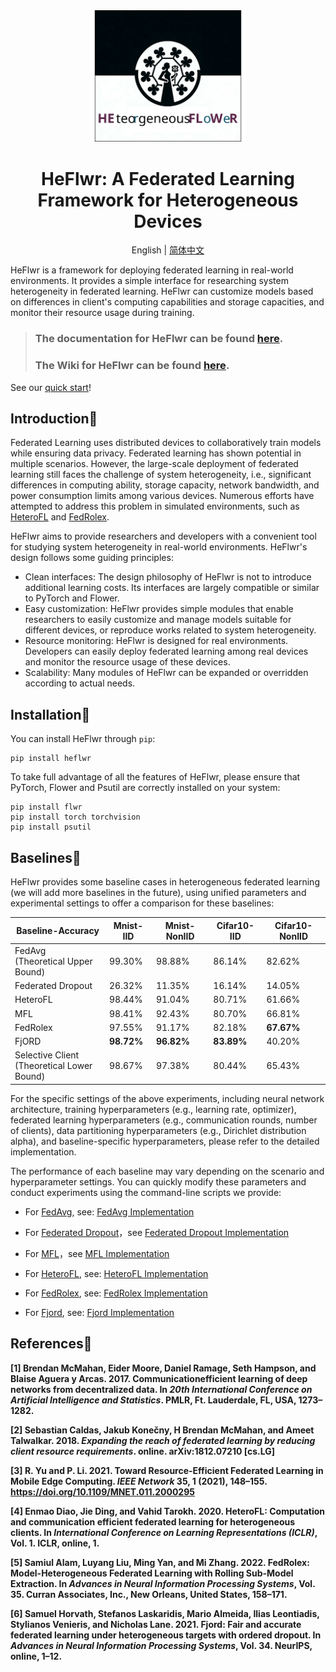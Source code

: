 <div align="center">
    <img src='https://github.com/QVQZZZ/HeFlwr/blob/main/pictures/logo.svg' width="250" alt="logo">
</div>
<h1 align="center"> HeFlwr: A Federated Learning Framework for Heterogeneous Devices </h1>
<div align="center">

English | [简体中文](https://github.com/QVQZZZ/HeFlwr/blob/main/README.zh.md)
</div>

HeFlwr is a framework for deploying federated learning in real-world environments.
It provides a simple interface for researching system heterogeneity in federated learning.
HeFlwr can customize models based on differences in client's computing capabilities and storage capacities,
and monitor their resource usage during training.

> ### The documentation for HeFlwr can be found [here](https://github.com/QVQZZZ/HeFlwr/blob/main/docs/en/home.md).
> 
> ### The Wiki for HeFlwr can be found [here](https://github.com/QVQZZZ/HeFlwr/wiki).

See our [quick start](https://github.com/QVQZZZ/HeFlwr/blob/main/docs/en/quick_start.md)!

## Introduction📜
Federated Learning uses distributed devices to collaboratively train models while ensuring data privacy.
Federated learning has shown potential in multiple scenarios. However,
the large-scale deployment of federated learning still faces the challenge of system heterogeneity,
i.e., significant differences in computing ability,
storage capacity, network bandwidth, and power consumption limits among various devices.
Numerous efforts have attempted to address this problem in simulated environments,
such as <a href="#heterofl">HeteroFL</a> and <a href="#fedrolex">FedRolex</a>.

HeFlwr aims to provide researchers and developers with a convenient tool for studying system heterogeneity in real-world environments.
HeFlwr's design follows some guiding principles:
- Clean interfaces: The design philosophy of HeFlwr is not to introduce additional learning costs. Its interfaces are largely compatible or similar to PyTorch and Flower.
- Easy customization: HeFlwr provides simple modules that enable researchers to easily customize and manage models suitable for different devices, or reproduce works related to system heterogeneity.
- Resource monitoring: HeFlwr is designed for real environments. Developers can easily deploy federated learning among real devices and monitor the resource usage of these devices.
- Scalability: Many modules of HeFlwr can be expanded or overridden according to actual needs.

## Installation🚀
You can install HeFlwr through `pip`:
``` shell
pip install heflwr
```
To take full advantage of all the features of HeFlwr,
please ensure that PyTorch, Flower and Psutil are correctly installed on your system:
``` shell
pip install flwr
pip install torch torchvision
pip install psutil
```

## Baselines🎉
HeFlwr provides some baseline cases in heterogeneous federated learning (we will add more baselines in the future), using unified parameters and experimental settings to offer a comparison for these baselines:


| Baseline-Accuracy                              | Mnist-IID  | Mnist-NonIID | Cifar10-IID | Cifar10-NonIID |
|------------------------------------------------|------------|--------------|-------------|----------------|
| FedAvg<br/>(Theoretical Upper Bound)           | 99.30%     | 98.88%       | 86.14%      | 82.62%         |
| Federated Dropout                              | 26.32%     | 11.35%       | 16.14%      | 14.05%         |
| HeteroFL                                       | 98.44%     | 91.04%       | 80.71%      | 61.66%         |
| MFL                                            | 98.41%     | 92.43%       | 80.70%      | 66.81%         |
| FedRolex                                       | 97.55%     | 91.17%       | 82.18%      | **67.67%**     |
| FjORD                                          | **98.72%** | **96.82%**   | **83.89%**  | 40.20%         |
| Selective Client<br/>(Theoretical Lower Bound) | 98.67%     | 97.38%       | 80.44%      | 65.43%         |

For the specific settings of the above experiments, including neural network architecture, training hyperparameters (e.g., learning rate, optimizer), federated learning hyperparameters (e.g., communication rounds, number of clients), data partitioning hyperparameters (e.g., Dirichlet distribution alpha), and baseline-specific hyperparameters, please refer to the detailed implementation.

The performance of each baseline may vary depending on the scenario and hyperparameter settings. You can quickly modify these parameters and conduct experiments using the command-line scripts we provide:


- For <a href="#fedavg">FedAvg</a>, see: [FedAvg Implementation](https://github.com/QVQZZZ/HeFlwr/blob/main/examples/fedavg/README.md)

- For <a href="#federated_dropout">Federated Dropout</a>，see [Federated Dropout Implementation](https://github.com/QVQZZZ/HeFlwr/blob/main/examples/federated_dropout/README.md)

- For <a href="#mfl">MFL</a>，see [MFL Implementation](https://github.com/QVQZZZ/HeFlwr/blob/main/examples/mfl/README.md)

- For <a href="#heterofl">HeteroFL</a>, see: [HeteroFL Implementation](https://github.com/QVQZZZ/HeFlwr/blob/main/examples/heterofl/README.md)

- For <a href="#fedrolex">FedRolex</a>, see: [FedRolex Implementation](https://github.com/QVQZZZ/HeFlwr/blob/main/examples/fedrolex/README.md)

- For <a href="#fjord">Fjord</a>, see: [Fjord Implementation](https://github.com/QVQZZZ/HeFlwr/blob/main/examples/fjord/README.md)



## References📕
<strong><p id="fedavg">[1] Brendan McMahan, Eider Moore, Daniel Ramage, Seth Hampson, and Blaise Aguera y Arcas. 2017. Communicationefficient learning of deep networks from decentralized data. In _20th International Conference on Artificial Intelligence and Statistics_. PMLR, Ft. Lauderdale, FL, USA, 1273–1282.</p></strong>

<strong><p id="federated_dropout">[2] Sebastian Caldas, Jakub Konečny, H Brendan McMahan, and Ameet Talwalkar. 2018. _Expanding the reach of federated learning by reducing client resource requirements_. online. arXiv:1812.07210 [cs.LG]</p></strong>

<strong><p id="mfl">[3] R. Yu and P. Li. 2021. Toward Resource-Efficient Federated Learning in Mobile Edge Computing. _IEEE Network_ 35, 1 (2021), 148–155. https://doi.org/10.1109/MNET.011.2000295</p></strong>

<strong><p id="heterofl">[4] Enmao Diao, Jie Ding, and Vahid Tarokh. 2020. HeteroFL: Computation and communication efficient federated learning for heterogeneous clients. In _International Conference on Learning Representations (ICLR)_, Vol. 1. ICLR, online, 1.</p></strong>

<strong><p id="fedrolex">[5] Samiul Alam, Luyang Liu, Ming Yan, and Mi Zhang. 2022. FedRolex: Model-Heterogeneous Federated Learning with Rolling Sub-Model Extraction. In _Advances in Neural Information Processing Systems_, Vol. 35. Curran Associates, Inc., New Orleans, United States, 158–171.</p></strong>

<strong><p id="fjord">[6] Samuel Horvath, Stefanos Laskaridis, Mario Almeida, Ilias Leontiadis, Stylianos Venieris, and Nicholas Lane. 2021. Fjord: Fair and accurate federated learning under heterogeneous targets with ordered dropout. In _Advances in Neural Information Processing Systems_, Vol. 34. NeurIPS, online, 1–12.</p></strong>
